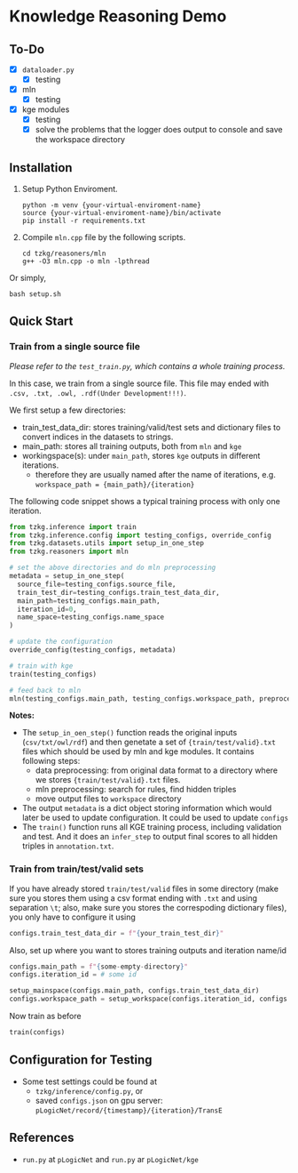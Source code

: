 # Knowledge Reasoning Demo



## To-Do
- [x] `dataloader.py`
  - [x] testing
- [x] mln
  - [x] testing
- [x] kge modules
  - [x] testing
  - [x] solve the problems that the logger does output to console and save the workspace directory

## Installation 
1. Setup Python Enviroment.
    ```shell
    python -m venv {your-virtual-enviroment-name}
    source {your-virtual-enviroment-name}/bin/activate
    pip install -r requirements.txt
    ```
2. Compile `mln.cpp` file by the following scripts.
    ```shell
    cd tzkg/reasoners/mln
    g++ -O3 mln.cpp -o mln -lpthread
    ```

Or simply,
```shell
bash setup.sh
```

## Quick Start

### Train from a single source file

_Please refer to the `test_train.py`, which contains a whole training process._

In this case, we train from a single source file. This file may ended with `.csv, .txt, .owl, .rdf(Under Development!!!)`.

We first setup a few directories:
  - train_test_data_dir: stores training/valid/test sets and dictionary files to convert indices in the datasets to strings.
  - main_path: stores all training outputs, both from `mln` and `kge`
  - workingspace(s): under `main_path`, stores `kge` outputs in different iterations.
    - therefore they are usually named after the name of iterations, e.g. `workspace_path = {main_path}/{iteration}`
  
The following code snippet shows a typical training process with only one iteration.

```python
from tzkg.inference import train
from tzkg.inference.config import testing_configs, override_config
from tzkg.datasets.utils import setup_in_one_step
from tzkg.reasoners import mln

# set the above directories and do mln preprocessing
metadata = setup_in_one_step(
  source_file=testing_configs.source_file,
  train_test_dir=testing_configs.train_test_data_dir,
  main_path=testing_configs.main_path,
  iteration_id=0,
  name_space=testing_configs.name_space
)

# update the configuration
override_config(testing_configs, metadata)

# train with kge
train(testing_configs)

# feed back to mln
mln(testing_configs.main_path, testing_configs.workspace_path, preprocess=False)
```

**Notes:**
- The `setup_in_oen_step()` function reads the original inputs (`csv/txt/owl/rdf`) and then genetate a set of `{train/test/valid}.txt` files which should be used by mln and kge modules. It contains following steps:
  - data preprocessing: from original data format to a directory where we stores `{train/test/valid}.txt` files.
  - mln preprocessing: search for rules, find hidden triples
  - move output files to `workspace` directory
- The output `metadata` is a dict object storing information which would later be used to update configuration. It could be used to update `configs`
- The `train()` function runs all KGE training process, including validation and test. And it does an `infer_step` to output final scores to all hidden triples in `annotation.txt`.

### Train from train/test/valid sets
If you have already stored `train/test/valid` files in some directory (make sure you stores them using a csv format ending with `.txt` and using separation `\t`; also, make sure you stores the correspoding dictionary files), you only have to configure it using
```python
configs.train_test_data_dir = f"{your_train_test_dir}"
```
Also, set up where you want to stores training outputs and iteration name/id
```python
configs.main_path = f"{some-empty-directory}"
configs.iteration_id = # some id

setup_mainspace(configs.main_path, configs.train_test_data_dir)
configs.workspace_path = setup_workspace(configs.iteration_id, configs.main_path)
```
Now train as before
```python
train(configs)
```


## Configuration for Testing
- Some test settings could be found at 
  - `tzkg/inference/config.py`, or
  - saved `configs.json` on gpu server: `pLogicNet/record/{timestamp}/{iteration}/TransE`

## References
- `run.py` at `pLogicNet` and `run.py` ar `pLogicNet/kge`